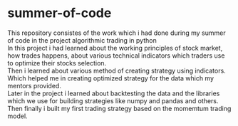 # summer-of-code
This repository consistes of the work which i had done during my summer of code in the project algorithmic trading in python</br>
In this project i had learned about the working principles of stock market, how trades happens, about various technical indicators which traders use to optimize their stocks selection.</br>
Then i learned about various method of creating strategy using indicators. Which helped me in creating optimized strategy for the data which my mentors provided.</br>
Later in the project  i learned about backtesting the data and the libraries which we use for building strategies like numpy and pandas and others.</br>
Then finally i built my first trading strategy based on the momemtum trading model.
